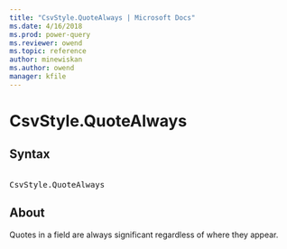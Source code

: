 ```yaml
---
title: "CsvStyle.QuoteAlways | Microsoft Docs"
ms.date: 4/16/2018
ms.prod: power-query
ms.reviewer: owend
ms.topic: reference
author: minewiskan
ms.author: owend
manager: kfile
---
```

# CsvStyle.QuoteAlways

## Syntax

<pre> 
CsvStyle.QuoteAlways
</pre>

## About
Quotes in a field are always significant regardless of where they appear.

